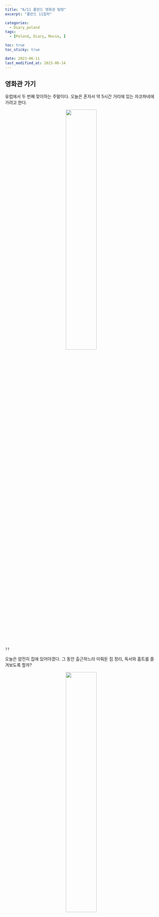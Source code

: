 ```yaml
---
title: "6/11 폴란드 영화관 탐방"
excerpt: "폴란드 11일차"

categories:
  - Diary_poland
tags:
  - [Poland, Diary, Movie, ]

toc: true
toc_sticky: true

date: 2023-06-11
last_modified_at: 2023-06-14
---
```


## 영화관 가기

유럽에서 두 번째 맞이하는 주말이다. 오늘은 혼자서 약 5시간 거리에 있는 자코파네에 가려고 한다.

<p align="center">
<img src="https://drive.google.com/uc?id=17Zy402H2JCDxJSQNGYdD3usmiGj_BG1C" width="45%">
</p>

`??`

오늘은 얌전히 집에 있어야겠다. 그 동안 출근하느라 미뤄둔 짐 정리, 독서와 홈트를 즐겨보도록 할까?

<p align="center">
<img src="https://drive.google.com/uc?id=1c5n3phAfqKjSCDKgULLyC9ctFMq2lVmV" width="45%">
</p>

아무리 비가 와도 여기서 굴할 수는 없는 법. 전에 예고했던 대로 영화관으로 향했다. 이 곳은 한국의 백화점과 같은 복합 쇼핑몰이다. 여러 SPA 브랜드와 스포츠용품점이 있기에 자주 신세를 지고 있다. 그리고 우리 동네 영화관 또한 이 곳에 있다.

<p align="center">
<img src="https://drive.google.com/uc?id=1BgS4qV5CBZZ1-EZFnTx-v6U40dqlK3SH" width="45%"> <img src="https://drive.google.com/uc?id=1cq9a0L84Mndumxjc0CtOtavL7aNofibn" width="45%">
</p>

일요일에는 영화관만 영업하기에, 아무도 없는 백화점을 혼자서 누비는 진풍경이 펼쳐진다. 인적이 전혀 없어 때로는 무섭기도 하다.

## 영화 티켓 사기

키오스크가 있겠지라는 작은 희망을 품고 3층 영화관으로 향했다. 혹시나 했지만 역시나 없었다. 구글 번역을 켜고 카운터로 향했다.

폴란드어로 인사를 건네고 번역기를 보여주며 스파이더맨!을 외쳤더니, 방긋 웃으시며 유창한 영어로 환영해주셨다. 내 생애 영어를 듣고 다행이라고 외치는 날이 올 줄은 꿈에도 몰랐다. 사진을 깜빡했지만 티켓 부스와 매점도 한국과 똑같이 생겼고, 주문 순서도 똑같아서 전혀 어렵지 않았다. 영화 시간, 자리, 매점 메뉴 순서대로 침착하게 주문을 마쳤다.

<p align="center">
<img src="https://drive.google.com/uc?id=1plNEaREcYliZNT85s9l4sAAwu-WzbL_w" width="45%">
</p>

> 전리품을 획득했습니다. 뽜밤뽜밤!

<p align="center">
<img src="https://drive.google.com/uc?id=14hLN2v6qpjTINb_mOpjj8eAnjF48-dDa" width="45%"> 
</p>

영화 시작이 7시 45분이고, 7시 40분에 입장했는데도 관내가 아주 조용했다. 잠시 앉아서 지켜보니 45분이 되어서야 광고 영상이 재생됐다. 관객들도 그걸 알고 뒤늦게 하나 둘 들어왔다. 폴란드에서 영화를 볼 사람들은 참고하고 가도록 하자.

## 스파이더맨 : 어크로스 더 유니버스 후기

<!-- <p align="center">
<img src="https://image.tmdb.org/t/p/w1280/zG9TYiHt0fdaJiWuNEhFrfKzwoi.jpg" width="45%">
</p> -->

나는 애니메이션 작품을 좋아한다. 감독의 상상력이 작품에 고스란히 담겨 전달되기 때문이다. 이 영화의 전작인 `<스파이더맨 : 뉴 유니버스>`도 스파이더맨 시리즈의 기본 설정은 탄탄하게 깔아두고서 카툰식 연출과 강렬한 색채, 그리고 멀티버스 세계관 설정으로 정신 못차리고 재밌게 본 작품이었다. 후속작인 이번 작품도 내가 기대한 것보다 훨씬 만족시켜주었다.

요즘 들어 만족스러운 영화를 본 기억이 잘 없다. 액션에 공을 들이면 스토리텔링이 아쉽다거나, 설정이 탄탄해도 전달력이 부족한 그런 작품들이 많았다. `<스파이더맨 : 어크로스 더 유니버스>`는 시리즈 특유의 유쾌한 액션 장면을 애니메이션만 표현할 수 있는 연출들을 잘 활용해서 만족스러웠고, 멀티버스 소재에 일가견이 없는 내가 봐도 직관적으로 이해할 수 있을 만큼 세계관 설정에 대한 전달력도 크다. 장면 곳곳에 전작들의 이스터에그도 꼼꼼하게 담겨 있었다. 무엇보다 영어로 듣느라 한 30% 정도 이해했는데도 이런 감상이 나올 만큼 좋았다.

영화 후기글을 처음 작성해보는데 왜 이렇게 조잡하게만 보일까.. 평론가들의 글 실력이 대단하다고 새삼 느낀다.
